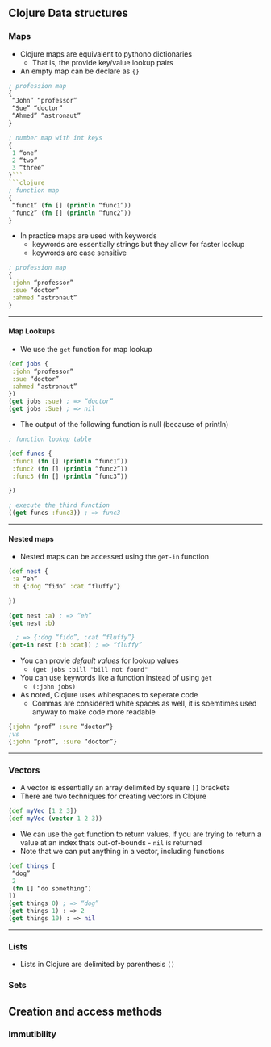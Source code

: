 ## Clojure Data structures
### Maps
- Clojure maps are equivalent to pythono dictionaries 
	- That is, the provide key/value lookup pairs
- An empty map can be declare as `{}`
```clojure
; profession map
{
 “John” “professor”
 “Sue” “doctor”
 “Ahmed” “astronaut”
}
```
```clojure
; number map with int keys
{
 1 “one”
 2 “two”
 3 “three”
}```
```clojure
; function map
{
 “func1” (fn [] (println “func1”))
 “func2” (fn [] (println “func2”))
}
```
- In practice maps are used with keywords
	- keywords are essentially strings but they allow for faster lookup 
	- keywords are case sensitive
```clojure
; profession map
{
 :john “professor”
 :sue “doctor”
 :ahmed “astronaut”
}
```
---
#### Map Lookups 
- We use the `get` function for map lookup 
```clojure 
(def jobs {
 :john “professor”
 :sue “doctor”
 :ahmed “astronaut”
})
(get jobs :sue) ; => “doctor”
(get jobs :Sue) ; => nil
```
- The output of the following function is null (because of println)
```clojure
; function lookup table

(def funcs {
 :func1 (fn [] (println “func1”))
 :func2 (fn [] (println “func2”))
 :func3 (fn [] (println “func3”))

})

; execute the third function
((get funcs :func3)) ; => func3
```
---
#### Nested maps
- Nested maps can be accessed using the `get-in` function 
```clojure
(def nest {
 :a “eh”
 :b {:dog “fido” :cat “fluffy”}

})

(get nest :a) ; => “eh”
(get nest :b)

  ; => {:dog “fido”, :cat “fluffy”}
(get-in nest [:b :cat]) ; => “fluffy”
```
- You can provie _default values_ for lookup values
	- `(get jobs :bill "bill not found"`
- You can use keywords like a function instead of using `get`
	- `(:john jobs)`
- As noted, Clojure uses whitespaces to seperate code
	- Commas are considered white spaces as well, it is soemtimes used anyway to make code more readable
```clojure
{:john “prof” :sure “doctor”}
;vs
{:john “prof”, :sure “doctor”}
```
---
### Vectors
- A vector is essentially an array delimited by square `[]` brackets
- There are two techniques for creating vectors in Clojure
```clojure
(def myVec [1 2 3])
(def myVec (vector 1 2 3))
```
- We can use the `get` function to return values, if you are trying to return a value at an index thats out-of-bounds - `nil` is returned
- Note that we can put anything in a vector, including functions
```clojure
(def things [
 “dog”
 2
 (fn [] “do something”)
])
(get things 0) ; => “dog”
(get things 1) : => 2
(get things 10) : => nil
```
---
### Lists
- Lists in Clojure are delimited by parenthesis `()`
### Sets
##  Creation and access methods
### Immutibility 
